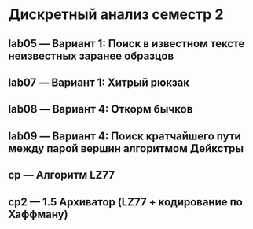 # Дискретный анализ семестр 2

## lab05 — Вариант 1: Поиск в известном тексте неизвестных заранее образцов

## lab07 — Вариант 1: Хитрый рюкзак

## lab08 — Вариант 4: Откорм бычков

## lab09 — Вариант 4: Поиск кратчайшего пути между парой вершин алгоритмом Дейкстры

## cp — Алгоритм LZ77

## cp2 — 1.5 Архиватор (LZ77 + кодирование по Хаффману)
